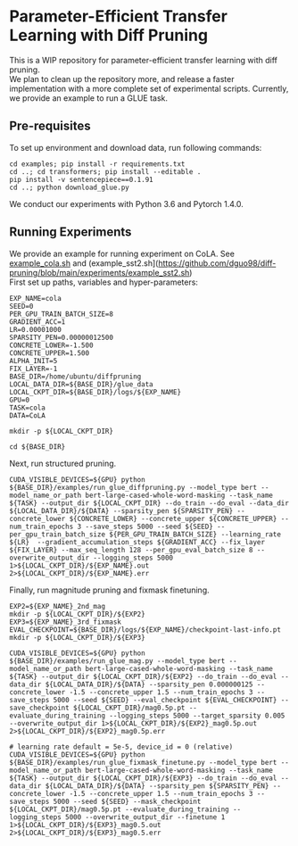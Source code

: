 # Parameter-Efficient Transfer Learning with Diff Pruning

This is a WIP repository for parameter-efficient transfer learning with diff pruning. <br>
We plan to clean up the repository more, and release a faster implementation with a more complete set of experimental scripts. Currently, we provide an example to run a GLUE task. <br>

## Pre-requisites
To set up environment and download data, run following commands:
```
cd examples; pip install -r requirements.txt
cd ..; cd transformers; pip install --editable .
pip install -v sentencepiece==0.1.91
cd ..; python download_glue.py
```
We conduct our experiments with Python 3.6 and Pytorch 1.4.0.

## Running Experiments
We provide an example for running experiment on CoLA. See [example_cola.sh](https://github.com/dguo98/diff-pruning/blob/main/experiments/example_cola.sh) and (example_sst2.sh](https://github.com/dguo98/diff-pruning/blob/main/experiments/example_sst2.sh) <br>
First set up paths, variables and hyper-parameters:
```
EXP_NAME=cola
SEED=0
PER_GPU_TRAIN_BATCH_SIZE=8
GRADIENT_ACC=1
LR=0.00001000
SPARSITY_PEN=0.00000012500
CONCRETE_LOWER=-1.500
CONCRETE_UPPER=1.500
ALPHA_INIT=5
FIX_LAYER=-1
BASE_DIR=/home/ubuntu/diffpruning
LOCAL_DATA_DIR=${BASE_DIR}/glue_data
LOCAL_CKPT_DIR=${BASE_DIR}/logs/${EXP_NAME}
GPU=0
TASK=cola
DATA=CoLA

mkdir -p ${LOCAL_CKPT_DIR}

cd ${BASE_DIR}
```
Next, run structured pruning.
```
CUDA_VISIBLE_DEVICES=${GPU} python ${BASE_DIR}/examples/run_glue_diffpruning.py --model_type bert --model_name_or_path bert-large-cased-whole-word-masking --task_name ${TASK} --output_dir ${LOCAL_CKPT_DIR} --do_train --do_eval --data_dir ${LOCAL_DATA_DIR}/${DATA} --sparsity_pen ${SPARSITY_PEN} --concrete_lower ${CONCRETE_LOWER} --concrete_upper ${CONCRETE_UPPER} --num_train_epochs 3 --save_steps 5000 --seed ${SEED} --per_gpu_train_batch_size ${PER_GPU_TRAIN_BATCH_SIZE} --learning_rate ${LR}  --gradient_accumulation_steps ${GRADIENT_ACC} --fix_layer ${FIX_LAYER} --max_seq_length 128 --per_gpu_eval_batch_size 8 --overwrite_output_dir --logging_steps 5000 1>${LOCAL_CKPT_DIR}/${EXP_NAME}.out 2>${LOCAL_CKPT_DIR}/${EXP_NAME}.err
```
Finally, run magnitude pruning and fixmask finetuning.
```
EXP2=${EXP_NAME}_2nd_mag
mkdir -p ${LOCAL_CKPT_DIR}/${EXP2}
EXP3=${EXP_NAME}_3rd_fixmask
EVAL_CHECKPOINT=${BASE_DIR}/logs/${EXP_NAME}/checkpoint-last-info.pt
mkdir -p ${LOCAL_CKPT_DIR}/${EXP3}

CUDA_VISIBLE_DEVICES=${GPU} python ${BASE_DIR}/examples/run_glue_mag.py --model_type bert --model_name_or_path bert-large-cased-whole-word-masking --task_name ${TASK} --output_dir ${LOCAL_CKPT_DIR}/${EXP2} --do_train --do_eval --data_dir ${LOCAL_DATA_DIR}/${DATA} --sparsity_pen 0.000000125 --concrete_lower -1.5 --concrete_upper 1.5 --num_train_epochs 3 --save_steps 5000 --seed ${SEED} --eval_checkpoint ${EVAL_CHECKPOINT} --save_checkpoint ${LOCAL_CKPT_DIR}/mag0.5p.pt --evaluate_during_training --logging_steps 5000 --target_sparsity 0.005 --overwrite_output_dir 1>${LOCAL_CKPT_DIR}/${EXP2}_mag0.5p.out 2>${LOCAL_CKPT_DIR}/${EXP2}_mag0.5p.err

# learning rate default = 5e-5, device_id = 0 (relative)
CUDA_VISIBLE_DEVICES=${GPU} python ${BASE_DIR}/examples/run_glue_fixmask_finetune.py --model_type bert --model_name_or_path bert-large-cased-whole-word-masking --task_name ${TASK} --output_dir ${LOCAL_CKPT_DIR}/${EXP3} --do_train --do_eval --data_dir ${LOCAL_DATA_DIR}/${DATA} --sparsity_pen ${SPARSITY_PEN} --concrete_lower -1.5 --concrete_upper 1.5 --num_train_epochs 3 --save_steps 5000 --seed ${SEED} --mask_checkpoint ${LOCAL_CKPT_DIR}/mag0.5p.pt --evaluate_during_training --logging_steps 5000 --overwrite_output_dir --finetune 1 1>${LOCAL_CKPT_DIR}/${EXP3}_mag0.5.out 2>${LOCAL_CKPT_DIR}/${EXP3}_mag0.5.err
```

